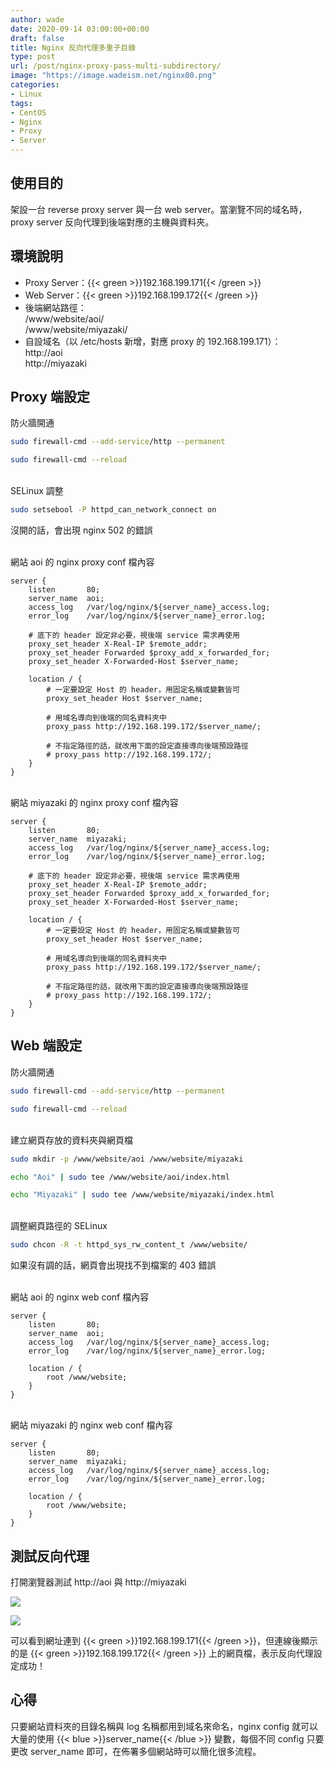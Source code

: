 ```yaml
---
author: wade
date: 2020-09-14 03:00:00+00:00
draft: false
title: Nginx 反向代理多重子目錄
type: post
url: /post/nginx-proxy-pass-multi-subdirectory/
image: "https://image.wadeism.net/nginx00.png"
categories:
- Linux
tags:
- CentOS
- Nginx
- Proxy
- Server
---
```


## 使用目的

架設一台 reverse proxy server 與一台 web server。當瀏覽不同的域名時，proxy server 反向代理到後端對應的主機與資料夾。

## 環境說明

* Proxy Server：{{< green >}}192.168.199.171{{< /green >}}
* Web Server：{{< green >}}192.168.199.172{{< /green >}}
* 後端網站路徑：  
/www/website/aoi/  
/www/website/miyazaki/
* 自設域名（以 /etc/hosts 新增，對應 proxy 的 192.168.199.171）：  
http://aoi  
http://miyazaki


## Proxy 端設定

防火牆開通

```bash
sudo firewall-cmd --add-service/http --permanent
```

```bash
sudo firewall-cmd --reload
```

\
SELinux 調整

```bash
sudo setsebool -P httpd_can_network_connect on
```

沒開的話，會出現 nginx 502 的錯誤

\
網站 aoi 的 nginx proxy conf 檔內容

```nginx
server {
    listen       80;
    server_name  aoi;
    access_log   /var/log/nginx/${server_name}_access.log;
    error_log    /var/log/nginx/${server_name}_error.log;

    # 底下的 header 設定非必要，視後端 service 需求再使用
    proxy_set_header X-Real-IP $remote_addr;
    proxy_set_header Forwarded $proxy_add_x_forwarded_for;
    proxy_set_header X-Forwarded-Host $server_name;

    location / {
        # 一定要設定 Host 的 header，用固定名稱或變數皆可
        proxy_set_header Host $server_name;

        # 用域名導向到後端的同名資料夾中
        proxy_pass http://192.168.199.172/$server_name/;

        # 不指定路徑的話，就改用下面的設定直接導向後端預設路徑
        # proxy_pass http://192.168.199.172/;
    }
}
```

\
網站 miyazaki 的 nginx proxy conf 檔內容

```nginx
server {
    listen       80;
    server_name  miyazaki;
    access_log   /var/log/nginx/${server_name}_access.log;
    error_log    /var/log/nginx/${server_name}_error.log;

    # 底下的 header 設定非必要，視後端 service 需求再使用
    proxy_set_header X-Real-IP $remote_addr;
    proxy_set_header Forwarded $proxy_add_x_forwarded_for;
    proxy_set_header X-Forwarded-Host $server_name;

    location / {
        # 一定要設定 Host 的 header，用固定名稱或變數皆可
        proxy_set_header Host $server_name;

        # 用域名導向到後端的同名資料夾中
        proxy_pass http://192.168.199.172/$server_name/;

        # 不指定路徑的話，就改用下面的設定直接導向後端預設路徑
        # proxy_pass http://192.168.199.172/;
    }
}
```


## Web 端設定

防火牆開通

```bash
sudo firewall-cmd --add-service/http --permanent
```

```bash
sudo firewall-cmd --reload
```

\
建立網頁存放的資料夾與網頁檔

```bash
sudo mkdir -p /www/website/aoi /www/website/miyazaki
```

```bash
echo "Aoi" | sudo tee /www/website/aoi/index.html
```

```bash
echo "Miyazaki" | sudo tee /www/website/miyazaki/index.html
```

\
調整網頁路徑的 SELinux

```bash
sudo chcon -R -t httpd_sys_rw_content_t /www/website/
```

如果沒有調的話，網頁會出現找不到檔案的 403 錯誤

\
網站 aoi 的 nginx web conf 檔內容

```nginx
server {
    listen       80;
    server_name  aoi;
    access_log   /var/log/nginx/${server_name}_access.log;
    error_log    /var/log/nginx/${server_name}_error.log;

    location / {
        root /www/website;
    }
}
```

\
網站 miyazaki 的 nginx web conf 檔內容

```nginx
server {
    listen       80;
    server_name  miyazaki;
    access_log   /var/log/nginx/${server_name}_access.log;
    error_log    /var/log/nginx/${server_name}_error.log;

    location / {
        root /www/website;
    }
}
```

## 測試反向代理

打開瀏覽器測試 http://aoi 與 http://miyazaki

![](https://image.wadeism.net/reproxym01.png)

![](https://image.wadeism.net/reproxym02.png)

可以看到網址連到 {{< green >}}192.168.199.171{{< /green >}}，但連線後顯示的是 {{< green >}}192.168.199.172{{< /green >}} 上的網頁檔，表示反向代理設定成功！


## 心得

只要網站資料夾的目錄名稱與 log 名稱都用到域名來命名，nginx config 就可以大量的使用 {{< blue >}}server_name{{< /blue >}} 變數，每個不同 config 只要更改 server_name 即可，在佈署多個網站時可以簡化很多流程。

